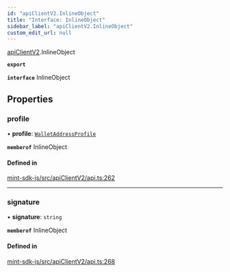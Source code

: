 ```yaml
---
id: "apiClientV2.InlineObject"
title: "Interface: InlineObject"
sidebar_label: "apiClientV2.InlineObject"
custom_edit_url: null
---
```


[apiClientV2](../modules/apiClientV2).InlineObject

**`export`**

**`interface`** InlineObject

## Properties

### profile

• **profile**: [`WalletAddressProfile`](.WalletAddressProfile)

**`memberof`** InlineObject

#### Defined in

[mint-sdk-js/src/apiClientV2/api.ts:262](https://github.com/KyuzanInc/mint-sdk-js/blob/116138b/src/apiClientV2/api.ts#L262)

___

### signature

• **signature**: `string`

**`memberof`** InlineObject

#### Defined in

[mint-sdk-js/src/apiClientV2/api.ts:268](https://github.com/KyuzanInc/mint-sdk-js/blob/116138b/src/apiClientV2/api.ts#L268)
